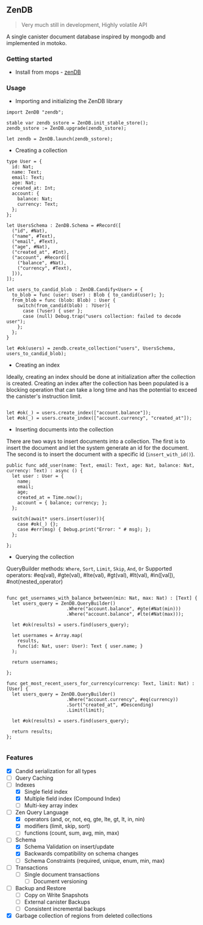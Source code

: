## ZenDB


> Very much still in development, Highly volatile API

A single canister document database inspired by mongodb and implemented in motoko.

### Getting started

- Install from mops - [zenDB](https://mops.one)

### Usage

- Importing and initializing the ZenDB library

```motoko
import ZenDB "zendb";

stable var zendb_sstore = ZenDB.init_stable_store();
zendb_sstore := ZenDB.upgrade(zendb_sstore);

let zendb = ZenDB.launch(zendb_sstore);
```

- Creating a collection

```motoko
type User = {
  id: Nat;
  name: Text;
  email: Text;
  age: Nat;
  created_at: Int;
  account: {
    balance: Nat;
    currency: Text;
  };
};

let UsersSchema : ZenDB.Schema = #Record([
  ("id", #Nat),
  ("name", #Text),
  ("email", #Text),
  ("age", #Nat),
  ("created_at", #Int),
  ("account", #Record([
    ("balance", #Nat),
    ("currency", #Text),
  ])),
]);

let users_to_candid_blob : ZenDB.Candify<User> = {
  to_blob = func (user: User) : Blob { to_candid(user); };
  from_blob = func (blob: Blob) : User {
    switch(from_candid(blob) : ?User){
      case (?user) { user };
      case (null) Debug.trap("users collection: failed to decode user");
    };
  };
}

let #ok(users) = zendb.create_collection("users", UsersSchema, users_to_candid_blob);

```

- Creating an index

Ideally, creating an index should be done at initialization after the collection is created.
Creating an index after the collection has been populated is a blocking operation that can take a long time and has the potential to exceed the canister's instruction limit.

```motoko

let #ok(_) = users.create_index(["account.balance"]);
let #ok(_) = users.create_index(["account.currency", "created_at"]);

```

- Inserting documents into the collection

There are two ways to insert documents into a collection.
The first is to insert the document and let the system generate an id for the document.
The second is to insert the document with a specific id (`insert_with_id()`).

```motoko
public func add_user(name: Text, email: Text, age: Nat, balance: Nat, currency: Text) : async () {
  let user : User = {
    name;
    email;
    age;
    created_at = Time.now();
    account = { balance; currency; };
  };

  switch(await* users.insert(user)){
    case #ok(_) {};
    case #err(msg) { Debug.print("Error: " # msg); };
  };

};
```

- Querying the collection

QueryBuilder methods: `Where`, `Sort`, `Limit`, `Skip`, `And`, `Or`
Supported operators: #eq(val), #gte(val), #lte(val), #gt(val), #lt(val), #in([val]), #not(nested_operator)

```motoko

func get_usernames_with_balance_between(min: Nat, max: Nat) : [Text] {
  let users_query = ZenDB.QueryBuilder()
                      .Where("account.balance", #gte(#Nat(min)))
                      .Where("account.balance", #lte(#Nat(max)));

  let #ok(results) = users.find(users_query);

  let usernames = Array.map(
    results,
    func(id: Nat, user: User): Text { user.name; }
  );

  return usernames;

};

func get_most_recent_users_for_currency(currency: Text, limit: Nat) : [User] {
  let users_query = ZenDB.QueryBuilder()
                      .Where("account.currency", #eq(currency))
                      .Sort("created_at", #Descending)
                      .Limit(limit);

  let #ok(results) = users.find(users_query);

  return results;
};


```

### Features

- [x] Candid serialization for all types
- [ ] Query Caching
- [ ] Indexes
  - [x] Single field index
  - [x] Multiple field index (Compound Index)
  - [ ] Multi-key array index
- [ ] Zen Query Language
  - [x] operators (and, or, not, eq, gte, lte, gt, lt, in, nin)
  - [x] modifiers (limit, skip, sort)
  - [ ] functions (count, sum, avg, min, max)
- [ ] Schema
  - [x] Schema Validation on insert/update
  - [x] Backwards compatibility on schema changes
  - [ ] Schema Constraints (required, unique, enum, min, max)
- [ ] Transactions
  - [ ] Single document transactions
    - [ ] Document versioning
- [ ] Backup and Restore
  - [ ] Copy on Write Snapshots
  - [ ] External canister Backups
  - [ ] Consistent incremental backups
- [x] Garbage collection of regions from deleted collections
